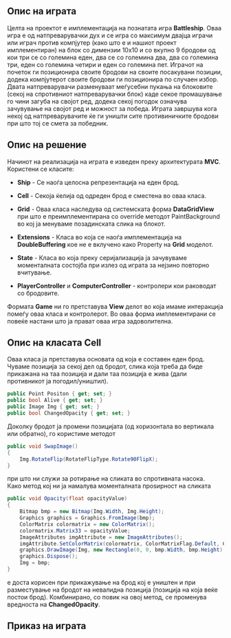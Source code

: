## Опис на играта

Целта на проектот е имплементација на познатата игра **Battleship**. Оваа игра е од натпреварувачки дух и се игра со
максимум двајца играчи или играч против компјутер (како што е и нашиот проект имплементиран) на блок со димензии
10x10 и со вкупно 9 бродови од кои три се со големина еден, два се со големина два, два со големина три, еден со големина четири и еден со големина пет.
Играчот на почеток ги позиционира своите бродови на своите посакувани позиции, додека компјутерот
своите бродови ги позиционира по случаен избор. Двата натпреварувачи разменуваат меѓусебни пукања на блоковите
(секој на спротивниот натпреварувачки блок) каде секое промашување го чини загуба на својот ред, додека секој погодок означува
зачувување на својот ред и можност за победа. Играта завршува кога некој од натпреварувачите ќе ги уништи сите противиничките бродови при што тој се смета за победник.

## Опис на решение

Начинот на реализација на играта е изведен преку архитектурата **MVC**. Користени се класите:
  * **Ship** - Се наоѓа целосна репрезентација на еден брод.

  * **Cell** - Секоја ќелија од одреден брод е сместена во оваа класа.

  * **Grid** - Оваа класа наследува од системската форма **DataGridView** при што е преимплементирана со override методот PaintBackground во кој ја менуваме позадинската слика на блокот.

  * **Еxtensions** - Класа во која се наоѓа имплементација на **DoubleBuffering** кое не е вклучено како Property на **Grid** моделот.

  * **State** - Класа во која преку серијализација ја зачувуваме моменталната состојба при излез од играта за нејзино повторно вчитување.

  * **PlayerController** и **ComputerController** - контролери кои раководат со бродовите.

Формата **Game** ни го претставува **View** делот во која имаме интеракција помеѓу оваа класа и контролерот. Во оваа форма имплементирани се повеќе настани што ја прават оваа игра задоволителна.

## Опис на класата Cell

Оваа класа ја претставува основата од која е составен еден брод. Чуваме позиција за секој дел од бродот, слика која треба да биде прикажана на таа позиција и дали таа позиција е жива (дали противникот ја погодил/уништил).
```csharp
public Point Positon { get; set; }
public bool Alive { get; set; }
public Image Img { get; set; }
public bool ChangedOpacity { get; set; }
```
Доколку бродот ја промени позицијата (од хоризонтала во вертикала или обратно), го користиме методот
```csharp
public void SwapImage()
{
    Img.RotateFlip(RotateFlipType.Rotate90FlipX);
}
```
при што ни служи за ротирање на сликата во спротивната насока.  
Како метод кој ни ја намалува моменталната проѕирност на сликата
```csharp
public void Opacity(float opacityValue)
{
    Bitmap bmp = new Bitmap(Img.Width, Img.Height);
    Graphics graphics = Graphics.FromImage(bmp);
    ColorMatrix colormatrix = new ColorMatrix();
    colormatrix.Matrix33 = opacityValue;
    ImageAttributes imgAttribute = new ImageAttributes();
    imgAttribute.SetColorMatrix(colormatrix, ColorMatrixFlag.Default, ColorAdjustType.Bitmap);
    graphics.DrawImage(Img, new Rectangle(0, 0, bmp.Width, bmp.Height), 0, 0, Img.Width, Img.Height, GraphicsUnit.Pixel, imgAttribute);
    graphics.Dispose();
    Img = bmp;
}
```
е доста корисен при прикажување на брод кој е уништен и при разместување на бродот на невалидна позиција (позиција на која веќе постои брод). Комбинирано, со повик на овој метод, се променува вредноста на **ChangedOpacity**.

## Приказ на играта
